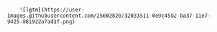 
		![lgtm](https://user-images.githubusercontent.com/25602820/32033511-0e9c45b2-ba37-11e7-9425-881922a7ad1f.png)

	
